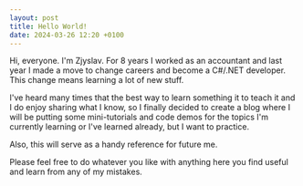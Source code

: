 ```yaml
---
layout: post
title: Hello World!
date: 2024-03-26 12:20 +0100
---
```


Hi, everyone. I'm Zjyslav. For 8 years I worked as an accountant and last year I made a move to change careers and become a C#/.NET developer. This change means learning a lot of new stuff.

I've heard many times that the best way to learn something it to teach it and I do enjoy sharing what I know, so I finally decided to create a blog where I will be putting some mini-tutorials and code demos for the topics I'm currently learning or I've learned already, but I want to practice.

Also, this will serve as a handy reference for future me.

Please feel free to do whatever you like with anything here you find useful and learn from any of my mistakes.
